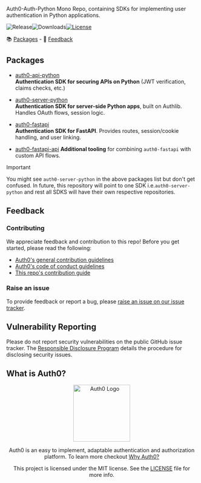 Auth0-Auth-Python Mono Repo, containing SDKs for implementing user authentication in Python applications.

![Release](https://img.shields.io/pypi/v/auth0-server-python)![Downloads](https://img.shields.io/pypi/dw/auth0-server-python)[![License](https://img.shields.io/:license-MIT-blue.svg?style=flat)](https://opensource.org/licenses/MIT)

📚 [Packages](#packages) - 💬 [Feedback](#feedback)


## Packages
- [auth0-api-python](./packages/auth0-api-python/README.md)  
  **Authentication SDK for securing APIs on Python** (JWT verification, claims checks, etc.)

- [auth0-server-python](./packages/auth0-server-python/README.md)  
  **Authentication SDK for server-side Python apps**, built on Authlib. Handles OAuth flows, session logic.

- [auth0-fastapi](./packages/auth0-fastapi/README.md)  
  **Authentication SDK for FastAPI**. Provides routes, session/cookie handling, and user linking.

- [auth0-fastapi-api](./packages/auth0-fastapi-api/README.md)
  **Additional tooling** for combining `auth0-fastapi` with custom API flows.

>[!IMPORTANT]
> You might see `auth0-server-python` in the above packages list but don't get confused. In future, this repository will point to one SDK i.e.`auth0-server-python` and rest all SDKS will have their own respective repositories.

## Feedback

### Contributing

We appreciate feedback and contribution to this repo! Before you get started, please read the following:

- [Auth0's general contribution guidelines](https://github.com/auth0/open-source-template/blob/master/GENERAL-CONTRIBUTING.md)
- [Auth0's code of conduct guidelines](https://github.com/auth0/auth0-server-python/blob/main/CODE-OF-CONDUCT.md)
- [This repo's contribution guide](./CONTRIBUTING.md)

### Raise an issue

To provide feedback or report a bug, please [raise an issue on our issue tracker](https://github.com/auth0/auth0-server-python/issues).

## Vulnerability Reporting

Please do not report security vulnerabilities on the public GitHub issue tracker. The [Responsible Disclosure Program](https://auth0.com/responsible-disclosure-policy) details the procedure for disclosing security issues.

## What is Auth0?

<p align="center">
  <picture>
    <source media="(prefers-color-scheme: dark)" srcset="https://cdn.auth0.com/website/sdks/logos/auth0_dark_mode.png" width="150">
    <source media="(prefers-color-scheme: light)" srcset="https://cdn.auth0.com/website/sdks/logos/auth0_light_mode.png" width="150">
    <img alt="Auth0 Logo" src="https://cdn.auth0.com/website/sdks/logos/auth0_light_mode.png" width="150">
  </picture>
</p>
<p align="center">
  Auth0 is an easy to implement, adaptable authentication and authorization platform. To learn more checkout <a href="https://auth0.com/why-auth0">Why Auth0?</a>
</p>
<p align="center">
  This project is licensed under the MIT license. See the <a href="https://github.com/auth0/auth0-server-js/blob/main/packages/auth0-fastify/LICENSE"> LICENSE</a> file for more info.
</p>